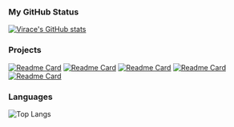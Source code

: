 ### My GitHub Status

[![Virace's GitHub stats](https://github-readme-stats.vercel.app/api?username=Virace&count_private=true&show_icons=true&bg_color=45,ad5389,3c1053&title_color=fff&text_color=fff)](https://github.com/Virace)

### Projects
[![Readme Card](https://github-readme-stats.vercel.app/api/pin/?username=Virace&repo=kratos-pe&show_owner=true)](https://github.com/virace/kratos-pe)
[![Readme Card](https://github-readme-stats.vercel.app/api/pin/?username=Virace&repo=douyu-push&show_owner=true)](https://github.com/virace/douyu-push)
[![Readme Card](https://github-readme-stats.vercel.app/api/pin/?username=Virace&repo=lol_extract_voice&show_owner=true)](https://github.com/virace/lol_extract_voice)
[![Readme Card](https://github-readme-stats.vercel.app/api/pin/?username=Virace&repo=py-bnk-extract&show_owner=true)](https://github.com/Virace/py-bnk-extract)
[![Readme Card](https://github-readme-stats.vercel.app/api/pin/?username=Virace&repo=lol-audio-events-hashtable&show_owner=true)](https://github.com/Virace/lol-audio-events-hashtable)

### Languages
![Top Langs](https://github-readme-stats.vercel.app/api/top-langs/?username=Virace&layout=compact)

